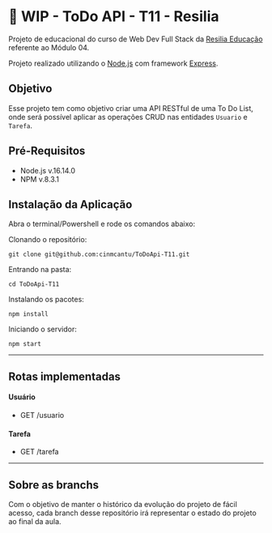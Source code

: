 # :construction: WIP - ToDo API - T11 - Resilia

Projeto de educacional do curso de Web Dev Full Stack da [Resilia Educação](https://www.resilia.com.br/) referente ao Módulo 04.

Projeto realizado utilizando o [Node.js](https://nodejs.org/en/) com framework [Express](https://expressjs.com/).

## Objetivo
Esse projeto tem como objetivo criar uma API RESTful de uma To Do List, onde será possível aplicar as operações CRUD nas entidades `Usuario` e `Tarefa`.

## Pré-Requisitos

* Node.js  v.16.14.0
* NPM v.8.3.1

## Instalação da Aplicação

Abra o terminal/Powershell e rode os comandos abaixo:

Clonando o repositório:
```
git clone git@github.com:cinmcantu/ToDoApi-T11.git
```
Entrando na pasta:
```
cd ToDoApi-T11
```

Instalando os pacotes:
```
npm install
```

Iniciando o servidor:
```
npm start
```

---

## Rotas implementadas

#### Usuário
 * GET /usuario

#### Tarefa
 * GET /tarefa 

---

## Sobre as branchs
Com o objetivo de manter o histórico da evolução do projeto de fácil acesso, cada branch desse repositório irá representar o estado do projeto ao final da aula.